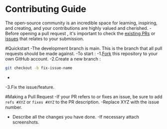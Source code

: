 # Contributing Guide
The open-source community is an incredible space for learning, inspiring, and creating, and your contributions are highly valued and cherished.
-Before opening a pull request , it's important to check the [existing  PRs](https://github.com/GFGVITAP/Ai/pulls) or [issues](https://github.com/GFGVITAP/Ai/issues) that relates to your submission.

#Quickstart
-The development branch is main. This is the branch that all pull requests should be made against.
-To start :
-1.[Fork](https://help.github.com/articles/fork-a-repo/) this repository to your own GitHub account.
-2.Create a new branch :
```sh
git checkout -b fix-issue-name
```
-
-3.Fix the issue/feature.

#Making a Pull Request
-If your PR refers to or fixes an issue, be sure to add `refs #XYZ` or `fixes #XYZ` to the PR description.
-Replace XYZ with the issue number.
- Describe all the changes you have done.
-If necessary attach screenshots.